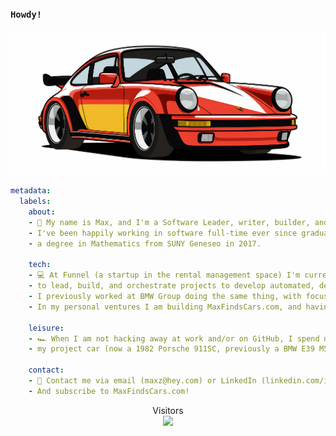 ### `Howdy!`
<img src="https://raw.githubusercontent.com/maxzintel/maxzintel/master/resources/DevTurbo-4.png" alt="Hello World!">

```yaml
metadata:
  labels:
    about: 
    - 🌊 My name is Max, and I'm a Software Leader, writer, builder, and weight-lifter.  
    - I've been happily working in software full-time ever since graduating with 
    - a degree in Mathematics from SUNY Geneseo in 2017.

    tech:
    - 💻 At Funnel (a startup in the rental management space) I'm currently working a lot with Terraform and Kubernetes
    - to lead, build, and orchestrate projects to develop automated, declarative, & highly available distributed systems.
    - I previously worked at BMW Group doing the same thing, with focus on building iOS/Android apps & internal services.
    - In my personal ventures I am building MaxFindsCars.com, and having a ton of fun doing it!

    leisure:
    - 🏎️ When I am not hacking away at work and/or on GitHub, I spend my time wrenching on
    - my project car (now a 1982 Porsche 911SC, previously a BMW E39 M5!), reading business or sci-fi books, playing games, exercising, or in the sauna.

    contact: 
    - 📮 Contact me via email (maxz@hey.com) or LinkedIn (linkedin.com/in/max-zintel).
    - And subscribe to MaxFindsCars.com!  
```

<p align="center"> 
  Visitors<br>
  <img src="https://profile-counter.glitch.me/maxzintel/count.svg" />
</p>
